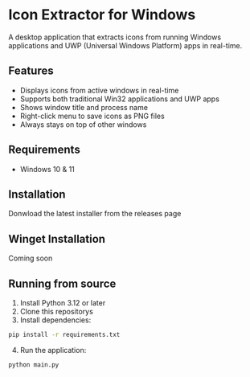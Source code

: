 # Icon Extractor for Windows

A desktop application that extracts icons from running Windows applications and UWP (Universal Windows Platform) apps in real-time.

## Features

- Displays icons from active windows in real-time
- Supports both traditional Win32 applications and UWP apps
- Shows window title and process name
- Right-click menu to save icons as PNG files
- Always stays on top of other windows

## Requirements
- Windows 10 & 11

## Installation
Donwload the latest installer from the releases page

## Winget Installation
Coming soon

## Running from source
1. Install Python 3.12 or later
2. Clone this repositorys
3. Install dependencies:
```sh
pip install -r requirements.txt
```
4. Run the application:
```sh
python main.py
```

